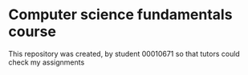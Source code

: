 # Computer science fundamentals course

This repository was created, by student 00010671 so that tutors could check my assignments
